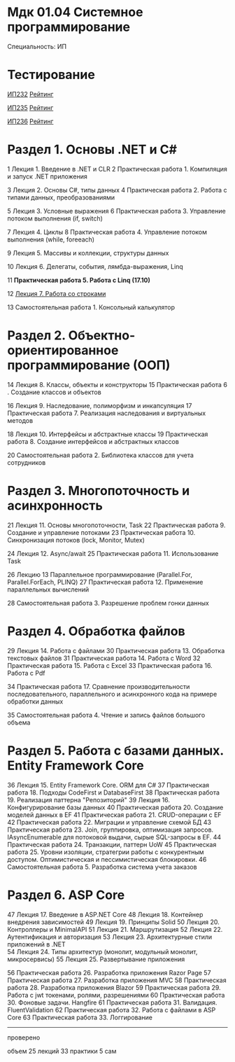 # Мдк 01.04 Системное программирование
Специальность: ИП
    
# Тестирование

<a href="http.//prep.scc/cgi-bin/testm/view.pl?prep=asv&grp=ip-232&prd=1004">ИП232</a>
<a href="http.//prep.scc/cgi-bin/testm/jrn_reyting.pl?prep=asv&sp=0907&grp=ip-232&prd=1004">Рейтинг</a>

<a href="http.//prep.scc/cgi-bin/testm/view.pl?prep=asv&grp=ip-235&prd=1004">ИП235</a>
<a href="http.//prep.scc/cgi-bin/testm/jrn_reyting.pl?prep=asv&sp=0907&grp=ip-235&prd=1004">Рейтинг</a>

<a href="http.//prep.scc/cgi-bin/testm/view.pl?prep=asv&grp=ip-236&prd=1004">ИП236</a>
<a href="http.//prep.scc/cgi-bin/testm/jrn_reyting.pl?prep=asv&sp=0907&grp=ip-236&prd=1004">Рейтинг</a>

# Раздел 1. Основы .NET и С#

1 Лекция 1. Введение в .NET и CLR
2 Практическая работа 1. Компиляция и запуск .NET приложения

3 Лекция 2. Основы C#, типы данных
4 Практическая работа 2. Работа с типами данных, преобразованиями

5 Лекция 3. Условные выражения
6 Практическая работа 3. Управление потоком выполнения (if, switch)

7 Лекция 4. Циклы
8 Практическая работа 4. Управление потоком выполнения (while, foreeach)

9 Лекция 5. Массивы и коллекции, структуры данных

10 Лекция 6. Делегаты, события, лямбда-выражения, Linq

11 **Практическая работа 5. Работа с Linq (17.10)** 

12 <a href="">Лекция 7. Работа со строками</a>

13 Самостоятельная работа 1. Консольный калькулятор


# Раздел 2. Объектно-ориентированное программирование (ООП)

14 Лекция 8. Классы, объекты и конструкторы
15 Практическая работа 6 . Создание классов и объектов

16 Лекция 9. Наследование, полиморфизм и инкапсуляция
17 Практическая работа 7. Реализация наследования и виртуальных методов


18 Лекция 10. Интерфейсы и абстрактные классы
19 Практическая работа 8. Создание интерфейсов и абстрактных классов

20 Самостоятельная работа 2. Библиотека классов для учета сотрудников


# Раздел 3. Многопоточность и асинхронность

21 Лекция 11. Основы многопоточности, Task
22 Практическая работа 9. Создание и управление потоками
23 Практическая работа 10. Синхронизация потоков (lock, Monitor, Mutex)

24 Лекция 12. Async/await
25 Практическая работа 11. Использование Task

26 Лекцию 13 Параллельное программирование (Parallel.For, Parallel.ForEach, PLINQ)
27 Практическая работа 12. Применение параллельных вычислений


28 Самостоятельная работа 3. Разрешение проблем гонки данных

# Раздел 4. Обработка файлов

29 Лекция 14. Работа с файлами
30 Практическая работа 13. Обработка текстовых файлов
31 Практическая работа 14. Работа с Word
32 Практическая работа 15. Работа с Excel
33 Практическая работа 16. Работа с Pdf

34 Практическая работа 17. Сравнение производительности последовательного, параллельного и асинхронного кода на примере обработки данных

35 Самостоятельная работа 4. Чтение и запиcь файлов большого объема


# Раздел 5. Работа с базами данных. Entity Framework Core

36 Лекция 15. Entity Framework Core. ORM для C#
37 Практическая работа 18. Подходы CodeFirst и DatabaseFirst
38 Практическая работа 19. Реализация паттерна "Репозиторий"
39 Лекция 16. Конфигурирование базы данных
40 Практическая работа 20. Создание моделей данных в EF
41 Практическая работа 21. CRUD-операции с EF
42 Практическая работа 22. Миграции и управление схемой БД
43 Практическая работа 23. Join, группировка, оптимизация запросов. IAsyncEnumerable для потоковой выдачи, сырые SQL-запросы в EF.
44 Практическая работа 24. Транзакции, паттерн UoW
45 Практическая работа 25. Уровни изоляции, стратегрии работы с конкурентным доступом. Оптимистическая и пессимистическая блокировки.
46 Самостоятельная работа 5. Разработка система учета заказов

# Раздел 6. ASP Core

47 Лекция 17. Введение в ASP.NET Core
48 Лекция 18. Контейнер внедрения зависимостей
49 Лекция 19. Принципы Solid
50 Лекция 20. Контроллеры и MinimalAPI
51 Лекция 21. Маршрутизация
52 Лекция 22. Аутентификация и авторизация
53 Лекция 23. Архитектурные стили приложений в .NET   
54 Лекция 24. Типы архитектур (монолит, модульный монолит, микросервисы)
55 Лекция 25. Развертывание приложения

56 Практическая работа 26. Разработка приложения Razor Page
57 Практическая работа 27. Разработка приложения MVC
58 Практическая работа 28. Разработка приложения Blazor
59 Практическая работа 29. Работа с jwt токенами, ролями, разрешениями
60 Практическая работа 30. Фоновые задачи. Hangfire
61 Практическая работа 31. Валидация. FluentValidation
62 Практическая работа 32. Работа с файлами в ASP Core
63 Практическая работа 33. Логгирование 

---
проверено

объем
25 лекций
33 практики
5 сам
